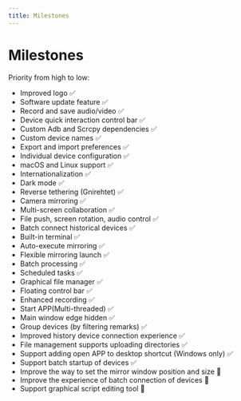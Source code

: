 ```yaml
---
title: Milestones
---
```


# Milestones

Priority from high to low:

- Improved logo ✅
- Software update feature ✅
- Record and save audio/video ✅
- Device quick interaction control bar ✅
- Custom Adb and Scrcpy dependencies ✅
- Custom device names ✅
- Export and import preferences ✅
- Individual device configuration ✅
- macOS and Linux support ✅
- Internationalization ✅
- Dark mode ✅
- Reverse tethering (Gnirehtet) ✅
- Camera mirroring ✅
- Multi-screen collaboration ✅
- File push, screen rotation, audio control ✅
- Batch connect historical devices ✅
- Built-in terminal ✅
- Auto-execute mirroring ✅
- Flexible mirroring launch ✅
- Batch processing ✅
- Scheduled tasks ✅
- Graphical file manager ✅
- Floating control bar ✅
- Enhanced recording ✅
- Start APP(Multi-threaded) ✅
- Main window edge hidden ✅
- Group devices (by filtering remarks) ✅
- Improved history device connection experience ✅  
- File management supports uploading directories ✅
- Support adding open APP to desktop shortcut (Windows only) ✅
- Support batch startup of devices ✅
- Improve the way to set the mirror window position and size 🚧
- Improve the experience of batch connection of devices 🚧
- Support graphical script editing tool 🚧